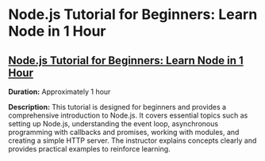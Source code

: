# Node.js Tutorial for Beginners: Learn Node in 1 Hour

## [Node.js Tutorial for Beginners: Learn Node in 1 Hour](https://www.youtube.com/watch?v=TlB_eWDSMt4) 

**Duration:** Approximately 1 hour

**Description:** This tutorial is designed for beginners and provides a comprehensive introduction to Node.js. It covers essential topics such as setting up Node.js, understanding the event loop, asynchronous programming with callbacks and promises, working with modules, and creating a simple HTTP server. The instructor explains concepts clearly and provides practical examples to reinforce learning.

